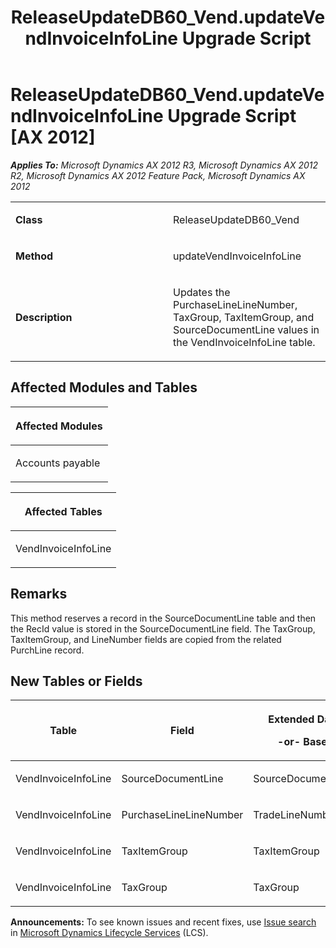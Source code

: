 ﻿---
title: ReleaseUpdateDB60_Vend.updateVendInvoiceInfoLine Upgrade Script
TOCTitle: ReleaseUpdateDB60_Vend.updateVendInvoiceInfoLine Upgrade Script
ms:assetid: f937dc3d-b07c-12d3-a106-50f5c34c41b0
ms:mtpsurl: https://msdn.microsoft.com/en-us/library/JJ737645(v=AX.60)
ms:contentKeyID: 49712338
ms.date: 05/18/2015
mtps_version: v=AX.60
---

# ReleaseUpdateDB60\_Vend.updateVendInvoiceInfoLine Upgrade Script [AX 2012]


_**Applies To:** Microsoft Dynamics AX 2012 R3, Microsoft Dynamics AX 2012 R2, Microsoft Dynamics AX 2012 Feature Pack, Microsoft Dynamics AX 2012_

<table>
<colgroup>
<col style="width: 50%" />
<col style="width: 50%" />
</colgroup>
<tbody>
<tr class="odd">
<td><p><strong>Class</strong></p></td>
<td><p>ReleaseUpdateDB60_Vend</p></td>
</tr>
<tr class="even">
<td><p><strong>Method</strong></p></td>
<td><p>updateVendInvoiceInfoLine</p></td>
</tr>
<tr class="odd">
<td><p><strong>Description</strong></p></td>
<td><p>Updates the PurchaseLineLineNumber, TaxGroup, TaxItemGroup, and SourceDocumentLine values in the VendInvoiceInfoLine table.</p></td>
</tr>
</tbody>
</table>


## Affected Modules and Tables

<table>
<colgroup>
<col style="width: 100%" />
</colgroup>
<thead>
<tr class="header">
<th><p>Affected Modules</p></th>
</tr>
</thead>
<tbody>
<tr class="odd">
<td><p>Accounts payable</p></td>
</tr>
</tbody>
</table>


<table>
<colgroup>
<col style="width: 100%" />
</colgroup>
<thead>
<tr class="header">
<th><p>Affected Tables</p></th>
</tr>
</thead>
<tbody>
<tr class="odd">
<td><p>VendInvoiceInfoLine</p></td>
</tr>
</tbody>
</table>


## Remarks

This method reserves a record in the SourceDocumentLine table and then the RecId value is stored in the SourceDocumentLine field. The TaxGroup, TaxItemGroup, and LineNumber fields are copied from the related PurchLine record.

## New Tables or Fields

<table>
<colgroup>
<col style="width: 33%" />
<col style="width: 33%" />
<col style="width: 33%" />
</colgroup>
<thead>
<tr class="header">
<th><p>Table</p></th>
<th><p>Field</p></th>
<th><p>Extended Data Type</p>
<p>-or- Base Enum</p></th>
</tr>
</thead>
<tbody>
<tr class="odd">
<td><p>VendInvoiceInfoLine</p></td>
<td><p>SourceDocumentLine</p></td>
<td><p>SourceDocumentLineRecId</p></td>
</tr>
<tr class="even">
<td><p>VendInvoiceInfoLine</p></td>
<td><p>PurchaseLineLineNumber</p></td>
<td><p>TradeLineNumber</p></td>
</tr>
<tr class="odd">
<td><p>VendInvoiceInfoLine</p></td>
<td><p>TaxItemGroup</p></td>
<td><p>TaxItemGroup</p></td>
</tr>
<tr class="even">
<td><p>VendInvoiceInfoLine</p></td>
<td><p>TaxGroup</p></td>
<td><p>TaxGroup</p></td>
</tr>
</tbody>
</table>

  
**Announcements:** To see known issues and recent fixes, use [Issue search](http://go.microsoft.com/fwlink/?linkid=389258) in [Microsoft Dynamics Lifecycle Services](http://go.microsoft.com/fwlink/?linkid=306505) (LCS).


